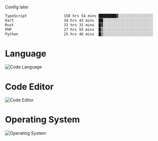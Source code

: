 <!-- ## Hi there 👋 -->
Config later

<!--
**rickrck/rickrck** is a ✨ _special_ ✨ repository because its `README.md` (this file) appears on your GitHub profile.

Here are some ideas to get you started:

- 🔭 I’m currently working on ...
- 🌱 I’m currently learning ...
- 👯 I’m looking to collaborate on ...
- 🤔 I’m looking for help with ...
- 💬 Ask me about ...
- 📫 How to reach me: ...
- 😄 Pronouns: ...
- ⚡ Fun fact: ...
-->

<!--START_SECTION:waka-->

```txt
TypeScript                 158 hrs 54 mins ████████▓░░░░░░░░░░░░░░░░   34.04 %
Dart                       34 hrs 43 mins  ██░░░░░░░░░░░░░░░░░░░░░░░   07.44 %
Rust                       31 hrs 31 mins  █▓░░░░░░░░░░░░░░░░░░░░░░░   06.75 %
PHP                        27 hrs 55 mins  █▒░░░░░░░░░░░░░░░░░░░░░░░   05.98 %
Python                     25 hrs 46 mins  █▒░░░░░░░░░░░░░░░░░░░░░░░   05.52 %
```

<!--END_SECTION:waka-->

# Language
![Code Language](https://wakatime.com/share/@Rie/857855bd-8826-4360-bd0b-30668e651616.svg)

# Code Editor
![Code Editor](https://wakatime.com/share/@Rie/630d1d98-3d54-4afd-a23d-fa79134fc528.svg)

# Operating System
![Operating System](https://wakatime.com/share/@Rie/a7b1eb7d-159b-4b03-8226-3a05ad998782.svg)

